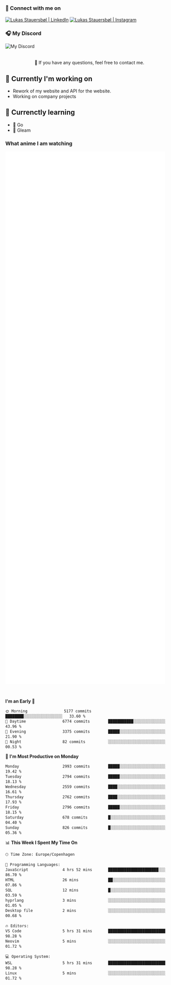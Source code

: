 ### 🔗 Connect with me on
<a href="https://www.instagram.com/lukas_stauersbol" target="_blank"><img align="center" src="https://raw.githubusercontent.com/stauersbol/stauersbol/main/images/instagram.svg" alt="Lukas Stauersbøl | LinkedIn" width="30px"/></a>
<a href="https://www.linkedin.com/in/lukas-stauersbol/" target="_blank"><img align="center" src="https://raw.githubusercontent.com/stauersbol/stauersbol/main/images/linkedin.svg" alt="Lukas Stauersbøl | Instagram" width="30px"/></a>

<p align="center">
 <h3>🎧 My Discord</h3>
 <img align="left" height="55px" src="https://discord.c99.nl/widget/theme-2/147806323323568128.png" alt="My Discord" />
</p>

<br/>
<br/>
<br/>
💬 If you have any questions, feel free to contact me.

## 🔭 Currently I'm working on
- Rework of my website and API for the website.
- Working on company projects
 
## 🌱 Currenctly learning
- 💙 Go
- 💜 Gleam

### What anime I am watching
<a href="https://anilist.co/user/slashiy/" align="center"><img align="center" width="500px" src="metrics.plugin.personal.anilist.svg" /></a>

<br/>

<!--START_SECTION:waka-->
**I'm an Early 🐤** 

```text
🌞 Morning                5177 commits        ████████░░░░░░░░░░░░░░░░░   33.60 % 
🌆 Daytime                6774 commits        ███████████░░░░░░░░░░░░░░   43.96 % 
🌃 Evening                3375 commits        █████░░░░░░░░░░░░░░░░░░░░   21.90 % 
🌙 Night                  82 commits          ░░░░░░░░░░░░░░░░░░░░░░░░░   00.53 % 
```
📅 **I'm Most Productive on Monday** 

```text
Monday                   2993 commits        █████░░░░░░░░░░░░░░░░░░░░   19.42 % 
Tuesday                  2794 commits        █████░░░░░░░░░░░░░░░░░░░░   18.13 % 
Wednesday                2559 commits        ████░░░░░░░░░░░░░░░░░░░░░   16.61 % 
Thursday                 2762 commits        ████░░░░░░░░░░░░░░░░░░░░░   17.93 % 
Friday                   2796 commits        █████░░░░░░░░░░░░░░░░░░░░   18.15 % 
Saturday                 678 commits         █░░░░░░░░░░░░░░░░░░░░░░░░   04.40 % 
Sunday                   826 commits         █░░░░░░░░░░░░░░░░░░░░░░░░   05.36 % 
```


📊 **This Week I Spent My Time On** 

```text
🕑︎ Time Zone: Europe/Copenhagen

💬 Programming Languages: 
JavaScript               4 hrs 52 mins       ██████████████████████░░░   86.70 % 
HTML                     26 mins             ██░░░░░░░░░░░░░░░░░░░░░░░   07.86 % 
SQL                      12 mins             █░░░░░░░░░░░░░░░░░░░░░░░░   03.59 % 
hyprlang                 3 mins              ░░░░░░░░░░░░░░░░░░░░░░░░░   01.05 % 
Desktop file             2 mins              ░░░░░░░░░░░░░░░░░░░░░░░░░   00.68 % 

🔥 Editors: 
VS Code                  5 hrs 31 mins       █████████████████████████   98.28 % 
Neovim                   5 mins              ░░░░░░░░░░░░░░░░░░░░░░░░░   01.72 % 

💻 Operating System: 
WSL                      5 hrs 31 mins       █████████████████████████   98.28 % 
Linux                    5 mins              ░░░░░░░░░░░░░░░░░░░░░░░░░   01.72 % 
```


<!--END_SECTION:waka-->
